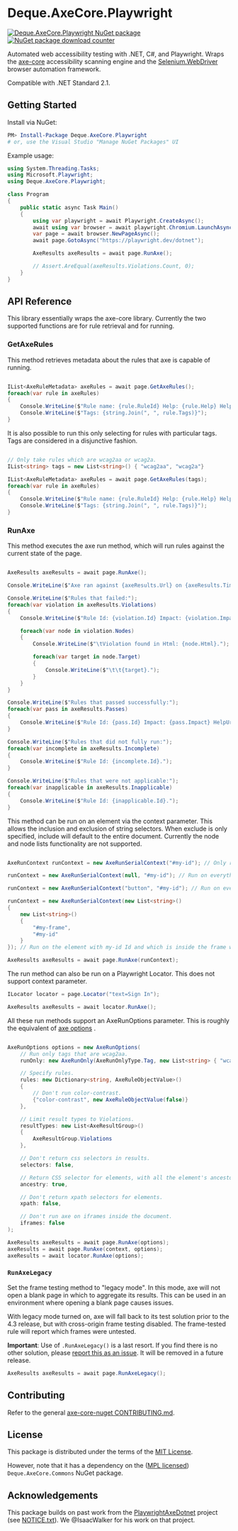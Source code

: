 # Deque.AxeCore.Playwright

[![Deque.AxeCore.Playwright NuGet package](https://img.shields.io/nuget/v/Deque.AxeCore.Playwright)](https://www.nuget.org/packages/Deque.AxeCore.Selenium)
[![NuGet package download counter](https://img.shields.io/nuget/dt/Deque.AxeCore.Playwright)](https://www.nuget.org/packages/Deque.AxeCore.Selenium/)

Automated web accessibility testing with .NET, C#, and Playwright. Wraps the [axe-core](https://github.com/dequelabs/axe-core) accessibility scanning engine and the [Selenium.WebDriver](https://www.seleniumhq.org/) browser automation framework.

Compatible with .NET Standard 2.1.

## Getting Started

Install via NuGet:

```powershell
PM> Install-Package Deque.AxeCore.Playwright
# or, use the Visual Studio "Manage NuGet Packages" UI
```

Example usage:

```csharp
using System.Threading.Tasks;
using Microsoft.Playwright;
using Deque.AxeCore.Playwright;

class Program
{
    public static async Task Main()
    {
        using var playwright = await Playwright.CreateAsync();
        await using var browser = await playwright.Chromium.LaunchAsync(new() { Headless = false });
        var page = await browser.NewPageAsync();
        await page.GotoAsync("https://playwright.dev/dotnet");

        AxeResults axeResults = await page.RunAxe();

        // Assert.AreEqual(axeResults.Violations.Count, 0);
    }
}
```

## API Reference

This library essentially wraps the axe-core library.
Currently the two supported functions are for rule retrieval and for running.

### GetAxeRules

This method retrieves metadata about the rules that axe is capable of running.

```cs

IList<AxeRuleMetadata> axeRules = await page.GetAxeRules();
foreach(var rule in axeRules)
{
    Console.WriteLine($"Rule name: {rule.RuleId} Help: {rule.Help} HelpUrl: {rule.HelpUrl}");
    Console.WriteLine($"Tags: {string.Join(", ", rule.Tags)}");
}

```

It is also possible to run this only selecting for rules with particular tags.
Tags are considered in a disjunctive fashion.

```cs

// Only take rules which are wcag2aa or wcag2a.
IList<string> tags = new List<string>() { "wcag2aa", "wcag2a"}

IList<AxeRuleMetadata> axeRules = await page.GetAxeRules(tags);
foreach(var rule in axeRules)
{
    Console.WriteLine($"Rule name: {rule.RuleId} Help: {rule.Help} HelpUrl: {rule.HelpUrl}");
    Console.WriteLine($"Tags: {string.Join(", ", rule.Tags)}");
}

```

### RunAxe

This method executes the axe run method, which will run rules against the current state of the page.

```cs

AxeResults axeResults = await page.RunAxe();

Console.WriteLine($"Axe ran against {axeResults.Url} on {axeResults.Timestamp}.");

Console.WriteLine($"Rules that failed:");
foreach(var violation in axeResults.Violations)
{
    Console.WriteLine($"Rule Id: {violation.Id} Impact: {violation.Impact} HelpUrl: {violation.HelpUrl}.");

    foreach(var node in violation.Nodes)
    {
        Console.WriteLine($"\tViolation found in Html: {node.Html}.");

        foreach(var target in node.Target)
        {
            Console.WriteLine($"\t\t{target}.");
        }
    }
}

Console.WriteLine($"Rules that passed successfully:");
foreach(var pass in axeResults.Passes)
{
    Console.WriteLine($"Rule Id: {pass.Id} Impact: {pass.Impact} HelpUrl: {pass.HelpUrl}.");
}

Console.WriteLine($"Rules that did not fully run:");
foreach(var incomplete in axeResults.Incomplete)
{
    Console.WriteLine($"Rule Id: {incomplete.Id}.");
}

Console.WriteLine($"Rules that were not applicable:");
foreach(var inapplicable in axeResults.Inapplicable)
{
    Console.WriteLine($"Rule Id: {inapplicable.Id}.");
}

```

This method can be run on an element via the context parameter.
This allows the inclusion and exclusion of string selectors.
When exclude is only specified, include will default to the entire document.
Currently the node and node lists functionality are not supported.

``` cs

AxeRunContext runContext = new AxeRunSerialContext("#my-id"); // Only run on this id.

runContext = new AxeRunSerialContext(null, "#my-id"); // Run on everything but this id.

runContext = new AxeRunSerialContext("button", "#my-id"); // Run on every button that does not have this id.

runContext = new AxeRunSerialContext(new List<string>()
{
    new List<string>()
    {
        "#my-frame",
        "#my-id"
    }
}); // Run on the element with my-id Id and which is inside the frame with id my-frame.

AxeResults axeResults = await page.RunAxe(runContext);

```

The run method can also be run on a Playwright Locator.
This does not support context parameter.

``` cs
ILocator locator = page.Locator("text=Sign In");

AxeResults axeResults = await locator.RunAxe();
```

All these run methods support an AxeRunOptions parameter.
This is roughly the equivalent of [axe options](https://www.deque.com/axe/core-documentation/api-documentation/#options-parameter) .

```cs

AxeRunOptions options = new AxeRunOptions(
    // Run only tags that are wcag2aa.
    runOnly: new AxeRunOnly(AxeRunOnlyType.Tag, new List<string> { "wcag2aa" }),

    // Specify rules.
    rules: new Dictionary<string, AxeRuleObjectValue>()
    {
        // Don't run color-contrast.
        {"color-contrast", new AxeRuleObjectValue(false)}
    },

    // Limit result types to Violations.
    resultTypes: new List<AxeResultGroup>()
    {
        AxeResultGroup.Violations
    },

    // Don't return css selectors in results.
    selectors: false,

    // Return CSS selector for elements, with all the element's ancestors.
    ancestry: true,

    // Don't return xpath selectors for elements.
    xpath: false,

    // Don't run axe on iframes inside the document.
    iframes: false
);

AxeResults axeResults = await page.RunAxe(options);
axeResults = await page.RunAxe(context, options);
axeResults = await locator.RunAxe(options);


```

### `RunAxeLegacy`

Set the frame testing method to "legacy mode". In this mode, axe will not open a blank page in which to aggregate its results. This can be used in an environment where opening a blank page causes issues.

With legacy mode turned on, axe will fall back to its test solution prior to the 4.3 release, but with cross-origin frame testing disabled. The frame-tested rule will report which frames were untested.

**Important**: Use of `.RunAxeLegacy()` is a last resort. If you find there is no other solution, please [report this as an issue](https://github.com/dequelabs/axe-core-nuget/issues/). It will be removed in a future release.

```csharp
AxeResults axeResults = await page.RunAxeLegacy();
```

## Contributing

Refer to the general [axe-core-nuget CONTRIBUTING.md](../../CONTRIBUTING.md).

## License

This package is distributed under the terms of the [MIT License](../../LICENSE-Deque.AxeCore.Playwright.txt).

However, note that it has a dependency on the ([MPL licensed](../../LICENSE-Deque.AxeCore.Commons.txt)) `Deque.AxeCore.Commons` NuGet package.

## Acknowledgements

This package builds on past work from the [PlaywrightAxeDotnet](https://github.com/IsaacWalker/PlaywrightAxeDotnet) project (see [NOTICE.txt](../../NOTICE.txt)). We @IsaacWalker for his work on that project.
